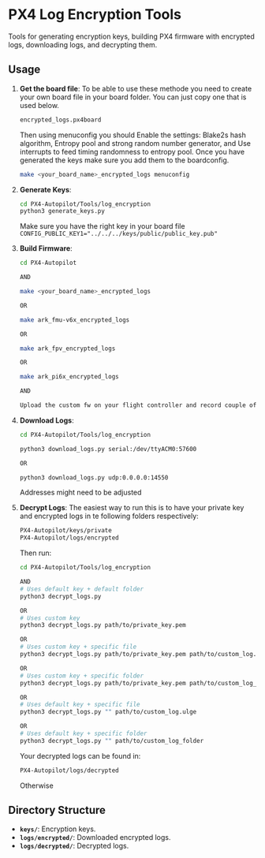 # PX4 Log Encryption Tools

   Tools for generating encryption keys, building PX4 firmware with encrypted logs, downloading logs, and decrypting them.

## Usage

1. **Get the board file**:
   To be able to use these methode you need to create your own board file in your board folder. You can just copy one that is used below.
   ```bash
   encrypted_logs.px4board
   ```
   Then using menuconfig you should Enable the settings: Blake2s hash algorithm, Entropy pool and strong random number generator, and Use interrupts to feed timing randomness to entropy pool.
   Once you have generated the keys make sure you add them to the boardconfig.

   ```bash
   make <your_board_name>_encrypted_logs menuconfig
   ```

2. **Generate Keys**:
   ```bash
   cd PX4-Autopilot/Tools/log_encryption
   python3 generate_keys.py
   ```

   Make sure you have the right key in your board file
   ```CONFIG_PUBLIC_KEY1="../../../keys/public/public_key.pub"```

3. **Build Firmware**:
   ```bash
   cd PX4-Autopilot

   AND

   make <your_board_name>_encrypted_logs

   OR

   make ark_fmu-v6x_encrypted_logs

   OR

   make ark_fpv_encrypted_logs

   OR

   make ark_pi6x_encrypted_logs

   AND

   Upload the custom fw on your flight controller and record couple of logs
   ```

4. **Download Logs**:
   ```bash
   cd PX4-Autopilot/Tools/log_encryption

   python3 download_logs.py serial:/dev/ttyACM0:57600

   OR

   python3 download_logs.py udp:0.0.0.0:14550
   ```

   Addresses might need to be adjusted

5. **Decrypt Logs**:
   The easiest way to run this is to have your private key and encrypted logs in te following folders respectively:
   ```bash
   PX4-Autopilot/keys/private
   PX4-Autopilot/logs/encrypted
   ```
   Then run:
   ```bash
   cd PX4-Autopilot/Tools/log_encryption

   AND
   # Uses default key + default folder
   python3 decrypt_logs.py

   OR
   # Uses custom key
   python3 decrypt_logs.py path/to/private_key.pem

   OR
   # Uses custom key + specific file
   python3 decrypt_logs.py path/to/private_key.pem path/to/custom_log.ulge

   OR
   # Uses custom key + specific folder
   python3 decrypt_logs.py path/to/private_key.pem path/to/custom_log_folder

   OR
   # Uses default key + specific file
   python3 decrypt_logs.py "" path/to/custom_log.ulge

   OR
   # Uses default key + specific folder
   python3 decrypt_logs.py "" path/to/custom_log_folder
   ```

   Your decrypted logs can be found in:
   ```bash
   PX4-Autopilot/logs/decrypted
   ```
   Otherwise

## Directory Structure

- **`keys/`**: Encryption keys.
- **`logs/encrypted/`**: Downloaded encrypted logs.
- **`logs/decrypted/`**: Decrypted logs.

